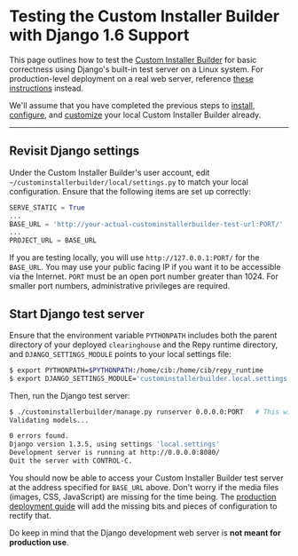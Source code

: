 # Testing the Custom Installer Builder with Django 1.6 Support
This page outlines how to test the [Custom Installer Builder](https://seattle.poly.edu/wiki/CustomInstallerBuilder) for basic correctness using Django's built-in test server on a Linux system. For production-level deployment on a real web server, reference [these instructions](https://github.com/SeattleTestbed/docs/blob/master/Operating/CustomInstallerBuilder/Deployment.md) instead.

We'll assume that you have completed the previous steps to [install](https://github.com/SeattleTestbed/docs/blob/master/Operating/CustomInstallerBuilder/Installation.md), [configure](https://github.com/SeattleTestbed/docs/blob/master/Operating/CustomInstallerBuilder/Configuration.md), and [customize](https://github.com/SeattleTestbed/docs/blob/master/Operating/CustomInstallerBuilder/CustomizeAndBuild.md) your local Custom Installer Builder already.

----
## Revisit Django settings

Under the Custom Installer Builder's user account, edit `~/custominstallerbuilder/local/settings.py` to match your local configuration. Ensure that the following items are set up correctly:

```python
SERVE_STATIC = True
...
BASE_URL = 'http://your-actual-custominstallerbuilder-test-url:PORT/'  # Note the trailing slash!
...
PROJECT_URL = BASE_URL
```

If you are testing locally, you will use ```http://127.0.0.1:PORT/``` for the `BASE_URL`. You may use your public facing IP if you want it to be accessible via the Internet. `PORT` must be an open port number greater than 1024. For smaller port numbers, administrative privileges are required.


## Start Django test server
Ensure that the environment variable `PYTHONPATH` includes both the parent directory of your deployed `clearinghouse` and the Repy runtime directory, and `DJANGO_SETTINGS_MODULE` points to your local settings file:

```sh
$ export PYTHONPATH=$PYTHONPATH:/home/cib:/home/cib/repy_runtime
$ export DJANGO_SETTINGS_MODULE='custominstallerbuilder.local.settings'
```


Then, run the Django test server:

```sh
$ ./custominstallerbuilder/manage.py runserver 0.0.0.0:PORT   # This will log some information to the prompt
Validating models...

0 errors found.
Django version 1.3.5, using settings 'local.settings'
Development server is running at http://0.0.0.0:8080/
Quit the server with CONTROL-C.
```

You should now be able to access your Custom Installer Builder test server at the address specified for `BASE_URL` above. Don't worry if the media files (images, CSS, JavaScript) are missing for the time being. The [production deployment guide](https://github.com/SeattleTestbed/docs/blob/master/Operating/CustomInstallerBuilder/Deployment.md) will add the missing bits and pieces of configuration to rectify that.

Do keep in mind that the Django development web server is **not meant for production use**.
